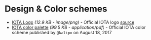 <!-- TITLE: Designer resources -->
<!-- SUBTITLE: Useful resources for designers -->

# Design & Color schemes
* [IOTA Logo](/uploads/iota/iota-logo.png) *(12.9 KB - image/png)* - Official IOTA logo [source](https://github.com/iotaledger/wiki/blob/master/logo/iota-logo.png)
* [IOTA color palette](/uploads/dev/iota-color-palette.pdf) *(99.5 KB - application/pdf)* - Official IOTA color scheme published by `@kalipo` on August 18, 2017